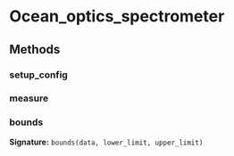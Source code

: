 # Ocean_optics_spectrometer


## Methods

### setup_config



### measure



### bounds

**Signature:** `bounds(data, lower_limit, upper_limit)`


